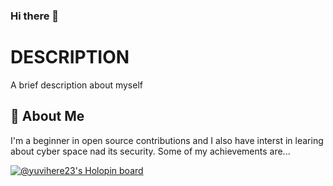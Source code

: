 ### Hi there 👋

<!--
**yuvihere23/yuvihere23** is a ✨ _special_ ✨ repository because its `README.md` (this file) appears on your GitHub profile.

Here are some ideas to get you started:

- 🔭 I’m currently working on ...
- 🌱 I’m currently learning ...
- 👯 I’m looking to collaborate on ...
- 🤔 I’m looking for help with ...
- 💬 Ask me about ...
- 📫 How to reach me: ...
- 😄 Pronouns: ...
- ⚡ Fun fact: ...
-->
# DESCRIPTION

A brief description about myself


## 🚀 About Me
I'm a beginner in open source contributions and I also have interst in learing about cyber space nad its security.
Some of my achievements are...

[![@yuvihere23's Holopin board](https://holopin.me/yuvihere23)](https://holopin.io/@yuvihere23)
